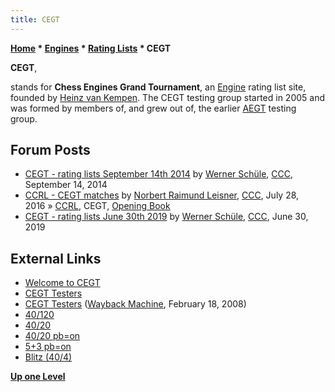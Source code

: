 ```yaml
---
title: CEGT
---
```

**[Home](Home "Home") * [Engines](Engines "Engines") * [Rating Lists](Engine_Rating_Lists "Engine Rating Lists") * CEGT**

**CEGT**,

stands for **Chess Engines Grand Tournament**, an [Engine](Engines "Engines") rating list site, founded by [Heinz van Kempen](Heinz_van_Kempen "Heinz van Kempen"). The CEGT testing group started in 2005 and was formed by members of, and grew out of, the earlier [AEGT](index.php?title=AEGT&action=edit&redlink=1 "AEGT (page does not exist)") testing group.

## Forum Posts

- [CEGT - rating lists September 14th 2014](http://www.talkchess.com/forum/viewtopic.php?t=53697) by [Werner Schüle](index.php?title=Werner_Sch%C3%BCle&action=edit&redlink=1 "Werner Schüle (page does not exist)"), [CCC](CCC "CCC"), September 14, 2014
- [CCRL - CEGT matches](http://www.talkchess.com/forum/viewtopic.php?t=60961) by [Norbert Raimund Leisner](Norbert_Raimund_Leisner "Norbert Raimund Leisner"), [CCC](CCC "CCC"), July 28, 2016 » [CCRL](CCRL "CCRL"), CEGT, [Opening Book](Opening_Book "Opening Book")
- [CEGT - rating lists June 30th 2019](http://talkchess.com/forum3/viewtopic.php?f=6&t=71145) by [Werner Schüle](index.php?title=Werner_Sch%C3%BCle&action=edit&redlink=1 "Werner Schüle (page does not exist)"), [CCC](CCC "CCC"), June 30, 2019

## External Links

- [Welcome to CEGT](http://cegt.net/)
- [CEGT Testers](http://www.cegt.net/testers/testers.html)
- [CEGT Testers](https://web.archive.org/web/20080218134356/http://www.husvankempen.de/nunn/testers/testers.html) ([Wayback Machine](https://en.wikipedia.org/wiki/Wayback_Machine), February 18, 2008)
- [40/120](http://www.cegt.net/rating120.htm)
- [40/20](http://www.cegt.net/rating.htm)
- [40/20 pb=on](http://www.cegt.net/rating4020PBON.htm)
- [5+3 pb=on](http://www.cegt.net/rating5plus3pbon.htm)
- [Blitz (40/4)](http://www.cegt.net/blitz.htm)

**[Up one Level](Engine_Rating_Lists "Engine Rating Lists")**


